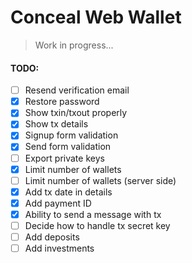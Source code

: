 # Conceal Web Wallet

> Work in progress...

#### TODO:

 - [ ] Resend verification email
 - [x] Restore password
 - [x] Show txin/txout properly
 - [x] Show tx details
 - [x] Signup form validation
 - [x] Send form validation
 - [ ] Export private keys
 - [x] Limit number of wallets
 - [ ] Limit number of wallets (server side)
 - [x] Add tx date in details
 - [x] Add payment ID
 - [x] Ability to send a message with tx
 - [ ] Decide how to handle tx secret key
 - [ ] Add deposits
 - [ ] Add investments
